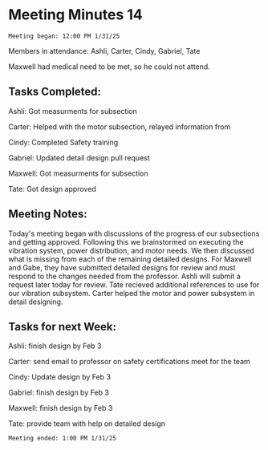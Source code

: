 # Meeting Minutes 14 

    Meeting began: 12:00 PM 1/31/25 

Members in attendance: Ashli, Carter, Cindy, Gabriel, Tate 

Maxwell had medical need to be met, so he could not attend. 
 

## Tasks Completed: 

Ashli: Got measurments for subsection

Carter: Helped with the motor subsection, relayed information from 

Cindy: Completed Safety training

Gabriel: Updated detail design pull request

Maxwell: Got measurments for subsection

Tate: Got design approved 

 

## Meeting Notes: 

Today's meeting began with discussions of the progress of our subsections and getting approved. Following this we brainstormed on executing the vibration system, power distribution, and motor needs. We then discussed what is missing from each of the remaining detailed designs. For Maxwell and Gabe, they have submitted detailed designs for review and must respond to the changes needed from the professor. Ashli will submit a request later today for review. Tate recieved additional references to use for our vibration subsystem. Carter helped the motor and power subsystem in detail designing.

 

## Tasks for next Week: 

Ashli: finish design by Feb 3

Carter: send email to professor on safety certifications meet for the team

Cindy: Update design by Feb 3

Gabriel: finish design by Feb 3

Maxwell: finish design by Feb 3

Tate: provide team with help on detailed design 

 

    Meeting ended: 1:00 PM 1/31/25 

 

 
